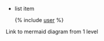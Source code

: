- list item

  {% include [user](sub/userWithIndent.md) %}

Link to mermaid diagram from 1 level
[](../mermaid.md)
